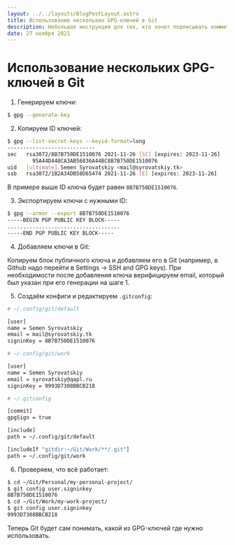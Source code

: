```yaml
---
layout: ../../layouts/BlogPostLayout.astro
title: Использование нескольких GPG-ключей в Git
description: Небольшая инструкция для тех, кто хочет подписывать коммиты или теги разными GPG-ключами.
date: 27 ноября 2021
---
```


# Использование нескольких GPG-ключей в Git

1. Генерируем ключи:

```bash
$ gpg --generate-key
```

2. Копируем ID ключей:

```bash
$ gpg --list-secret-keys --keyid-format=long
----------------------------
sec   rsa3072/8B7B750DE1510076 2021-11-26 [SC] [expires: 2023-11-26]
        95A44D440CA3AB56836A44BC8B7B750DE1510076
uid   [ultimate] Semen Syrovatskiy <mail@syrovatskiy.tk>
ssb   rsa3072/1B2A34DB58D65474 2021-11-26 [E] [expires: 2023-11-26]
```

В примере выше ID ключа будет равен `8B7B750DE1510076`.

3. Экспортируем ключи с нужными ID:

```bash
$ gpg --armor --export 8B7B750DE1510076
-----BEGIN PGP PUBLIC KEY BLOCK-----
....................................
-----END PGP PUBLIC KEY BLOCK-----
```

4. Добавляем ключи в Git:

Копируем блок публичного ключа и добавляем его в Git (например, в Github надо перейти в Settings -> SSH and GPG keys). При необходимости после добавления ключа верифицируем email, который был указан при его генерации на шаге 1.

5. Создаём конфиги и редактируем `.gitconfig`:

```bash
# ~/.config/git/default

[user]
name = Semen Syrovatskiy
email = mail@syrovatskiy.tk
signinKey = 8B7B750DE1510076
```

```bash
# ~/.config/git/work

[user]
name = Semen Syrovatskiy
email = syrovatskiy@qapl.ru
signinKey = 9993D7308BBCB218
```

```bash
# ~/.gitconfig

[commit]
gpgSign = true

[include]
path = ~/.config/git/default

[includeIf "gitdir:~/Git/Work/**/.git"]
path = ~/.config/git/work
```

6. Проверяем, что всё работает:

```bash
$ cd ~/Git/Personal/my-personal-project/
$ git config user.signinkey
8B7B750DE1510076
$ cd ~/Git/Work/my-work-project/
$ git config user.signinkey
9993D7308BBCB218
```

Теперь Git будет сам понимать, какой из GPG-ключей где нужно использовать.
